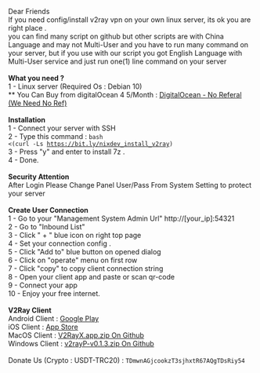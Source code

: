 Dear Friends
<br>
If you need config/install v2ray vpn on your own linux server, its ok you are right place .
<br>
you can find many script on github but other scripts are with China Language and may not Multi-User and you have to run many command on your server, but if you use with our script you got English Language with Multi-User service and just run one(1) line command on your server 
<br>
<br>
<b>What you need ?</b>
<br>
1 - Linux server (Required Os : Debian 10)
<br>
** You Can Buy from digitalOcean $4~$5/Month : <a href="https://www.digitalocean.com/solutions/vps-hosting">DigitalOcean - No Referal (We Need No Ref)</a>
<br>
<br>
<b>Installation</b>
<br>
1 - Connect your server with SSH
<br>
2 - Type this command : <code>bash <(curl -Ls https://bit.ly/nixdev_install_v2ray)</code>
<br>
3 - Press "y" and enter to install 7z . 
<br>
4 - Done.
<br>
<br>
<b>Security Attention</b>
<br>
After Login Please Change Panel User/Pass From System Setting to protect your server
<br>
<br>
<b>Create User Connection</b>
<br>
1 - Go to your "Management System Admin Url" http://[your_ip]:54321
<br>
2 - Go to "Inbound List"
<br>
3 - Click " + " blue icon on right top page
<br>
4 - Set your connection config . 
<br>
5 - Click "Add to" blue button on opened dialog
<br>
6 - Click on "operate" menu on first row
<br>
7 - Click "copy" to copy client connection string
<br>
8 - Open your client app and paste or scan qr-code
<br>
9 - Connect your app
<br>
10 - Enjoy your free internet.
<br>
<br>
<b>V2Ray Client</b>
<br>
Android Client : <a href="https://play.google.com/store/apps/details?id=com.v2ray.ang&hl=en&gl=US" target="_blank">Google Play</a>
<br>
iOS Client : <a href="https://apps.apple.com/us/app/91vpn/id1483753706" target="_blank">App Store</a>
<br>
MacOS Client : <a href="https://github.com/Cenmrev/V2RayX/releases/download/v1.5.1/V2RayX.app.zip" target="_blank">V2RayX.app.zip On Github</a>
<br>
Windows Client : <a href="https://github.com/PoseidonM4A4/v2rayP/releases/download/v0.1.3/v2rayP-v0.1.3.zip" target="_blank">v2rayP-v0.1.3.zip On Github</a>
<br>
<br>
Donate Us (Crypto : USDT-TRC20) : <code>TDmwnAGjcookzT3sjhxtR67AQgTDsRiy54</code>
